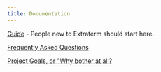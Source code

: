 ```yaml
---
title: Documentation
---
```


[Guide](guide.html) - People new to Extraterm should start here.

[Frequently Asked Questions](faq.html)

[Project Goals, or "Why bother at all?](why.html)
